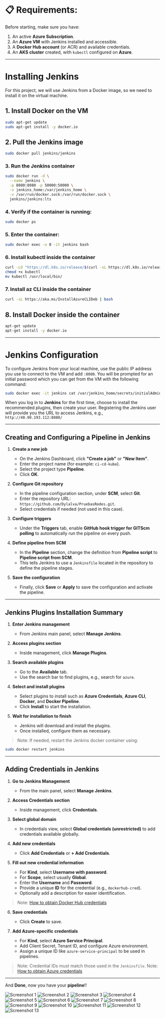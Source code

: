 # 📋 Requirements:

Before starting, make sure you have:

1. An active **Azure Subscription**.
2. An **Azure VM** with Jenkins installed and accessible.
3. A **Docker Hub account** (or ACR) and available credentials.
4. An **AKS cluster** created, with `kubectl` configured on **Azure**.

---

# Installing **Jenkins**

For this project, we will use Jenkins from a Docker image, so we need to install it on the virtual machine.

## 1. Install Docker on the VM

```bash
sudo apt-get update
sudo apt-get install -y docker.io
```

## 2. Pull the Jenkins image

```bash
sudo docker pull jenkins/jenkins
```

### 3. Run the Jenkins container

```bash
sudo docker run -d \
  --name jenkins \
  -p 8080:8080 -p 50000:50000 \
  -v jenkins_home:/var/jenkins_home \
  -v /var/run/docker.sock:/var/run/docker.sock \
  jenkins/jenkins:lts
```

### 4. Verify if the container is running:

```bash
sudo docker ps
```

### 5. Enter the container:

```bash
sudo docker exec -u 0 -it jenkins bash
```

### 6. Install **kubectl** inside the container

```bash
curl -LO "https://dl.k8s.io/release/$(curl -sL https://dl.k8s.io/release/stable.txt)/bin/linux/amd64/kubectl"
chmod +x kubectl
mv kubectl /usr/local/bin/
```

### 7. Install **az** CLI inside the container

```bash
curl -sL https://aka.ms/InstallAzureCLIDeb | bash
```

## 8. Install Docker inside the container

```bash
apt-get update
apt-get install -y docker.io
```

---

# Jenkins Configuration

To configure Jenkins from your local machine, use the public IP address you use to connect to the VM and add `:8080`.
You will be prompted for an initial password which you can get from the VM with the following command:

```bash
sudo docker exec -it jenkins cat /var/jenkins_home/secrets/initialAdminPassword
```

When you log in to **Jenkins** for the first time, choose to install the recommended plugins, then create your user.
Registering the Jenkins user will provide you the URL to access Jenkins, e.g., `http://40.90.193.112:8080/`

---

## Creating and Configuring a Pipeline in Jenkins

1. **Create a new job**

   * On the Jenkins Dashboard, click **"Create a job"** or **"New Item"**.
   * Enter the project name (for example: `ci-cd-kube`).
   * Select the project type **Pipeline**.
   * Click **OK**.

2. **Configure Git repository**

   * In the pipeline configuration section, under **SCM**, select **Git**.
   * Enter the repository URL: `https://github.com/Dylalva/PruebasRedes.git`.
   * Select credentials if needed (not used in this case).

3. **Configure triggers**

   * Under the **Triggers** tab, enable **GitHub hook trigger for GITScm polling** to automatically run the pipeline on every push.

4. **Define pipeline from SCM**

   * In the **Pipeline** section, change the definition from **Pipeline script** to **Pipeline script from SCM**.
   * This tells Jenkins to use a `Jenkinsfile` located in the repository to define the pipeline stages.

5. **Save the configuration**

   * Finally, click **Save** or **Apply** to save the configuration and activate the pipeline.

---

## Jenkins Plugins Installation Summary

1. **Enter Jenkins management**

   * From Jenkins main panel, select **Manage Jenkins**.

2. **Access plugins section**

   * Inside management, click **Manage Plugins**.

3. **Search available plugins**

   * Go to the **Available** tab.
   * Use the search bar to find plugins, e.g., search for `azure`.

4. **Select and install plugins**

   * Select plugins to install such as **Azure Credentials**, **Azure CLI**, **Docker**, and **Docker Pipeline**.
   * Click **Install** to start the installation.

5. **Wait for installation to finish**

   * Jenkins will download and install the plugins.
   * Once installed, configure them as necessary.

> Note: If needed, restart the Jenkins docker container using:

```bash
sudo docker restart jenkins
```

---

## Adding Credentials in Jenkins

1. **Go to Jenkins Management**

   * From the main panel, select **Manage Jenkins**.

2. **Access Credentials section**

   * Inside management, click **Credentials**.

3. **Select global domain**

   * In credentials view, select **Global credentials (unrestricted)** to add credentials available globally.

4. **Add new credentials**

   * Click **Add Credentials** or **+ Add Credentials**.

5. **Fill out new credential information**

   * For **Kind**, select **Username with password**.
   * For **Scope**, select usually **Global**.
   * Enter the **Username** and **Password**.
   * Provide a unique **ID** for the credential (e.g., `dockerhub-cred`).
   * Optionally add a description for easier identification.

> Note: [How to obtain Docker Hub credentials](How-to-obtain-Docker-Hub-credentials)

6. **Save credentials**

   * Click **Create** to save.

7. **Add Azure-specific credentials**

   * For **Kind**, select **Azure Service Principal**.
   * Add Client Secret, Tenant ID, and configure Azure environment.
   * Assign a unique ID like `azure-service-principal` to be used in pipelines.

> Note: Credential IDs must match those used in the `Jenkinsfile`.
> Note: [How to obtain Azure credentials](How-to-obtain-Azure-credentials)

---

And **Done**, now you have your **pipeline**!!

![Screenshot 1](https://github.com/user-attachments/assets/5edd6ec8-c0dd-4cb4-a0ba-e4132d4c2977)
![Screenshot 2](https://github.com/user-attachments/assets/e40c2019-2e65-454e-bc4b-845101eeb279)
![Screenshot 3](https://github.com/user-attachments/assets/09e9a015-8e21-4b71-b2d2-80244975f0d9)
![Screenshot 4](https://github.com/user-attachments/assets/90fddfdd-b457-4950-a4ef-4a183b0b8b87)
![Screenshot 5](https://github.com/user-attachments/assets/2edc197a-7fb8-420d-b055-c55e5e4ce4db)
![Screenshot 6](https://github.com/user-attachments/assets/2ab1aba1-ba37-4cdf-a514-1bfe56bd2e4d)
![Screenshot 7](https://github.com/user-attachments/assets/0f4d76c6-6ce5-4b2d-8633-edbc46c8592e)
![Screenshot 8](https://github.com/user-attachments/assets/ffc97811-69e2-4668-b563-9bec84aacbad)
![Screenshot 9](https://github.com/user-attachments/assets/ee39aec0-de35-4056-9be4-be8ecc54484c)
![Screenshot 10](https://github.com/user-attachments/assets/e1698ab7-5584-40a9-ae5a-49d9f42d7557)
![Screenshot 11](https://github.com/user-attachments/assets/fbf3d04c-40c4-46e0-8532-45ec907a0898)
![Screenshot 12](https://github.com/user-attachments/assets/ef62b3b1-59e2-4314-9e4f-5fc0a38d9281)
![Screenshot 13](https://github.com/user-attachments/assets/3745fe3b-b6ef-4b81-a593-f5bcfecc2cfa)
